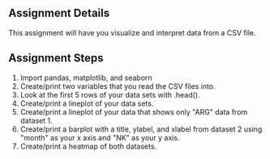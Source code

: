 ## Assignment Details

This assignment will have you visualize and interpret data from a CSV file.

## Assignment Steps

1. Import pandas, matplotlib, and seaborn
2. Create/print two variables that you read the CSV files into.
3. Look at the first 5 rows of your data sets with .head().
4. Create/print a lineplot of your data sets.
5. Create/print a lineplot of your data that shows only "ARG" data from dataset 1.
6. Create/print a barplot with a title, ylabel, and xlabel from dataset 2 using "month" as your x axis and "NK" as your y axis.
7. Create/print a heatmap of both datasets.